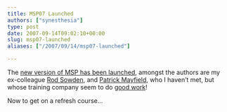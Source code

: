 ```yaml
---
title: MSP07 Launched
authors: ["synesthesia"]
type: post
date: 2007-09-14T09:02:10+00:00
slug: msp07-launched 
aliases: ["/2007/09/14/msp07-launched"]

---
```

The [new version of MSP has been launched][1], amongst the authors are my ex-colleague [Rod Sowden][2], and [Patrick Mayfield][3], who I haven&#8217;t met, but whose training company seem to do [good work][4]!

Now to get on a refresh course&#8230;

 [1]: https://www.ogc.gov.uk/About_OGC_news_7500.asp
 [2]: https://www.aspireeurope.com/msp_prince2/
 [3]: https://pearcemayfield.typepad.com/patrick_mayfield/2007/09/the-new-edition.html
 [4]: https://www.synesthesia.co.uk/msp/2006/12/13/i-passed/